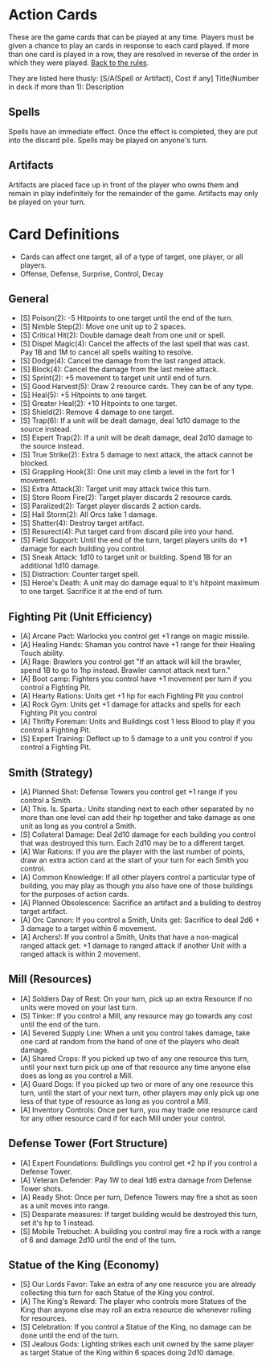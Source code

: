 # Action Cards
These are the game cards that can be played at any time. Players must be given a chance to play an cards in response to each card played. If more than one card is played in a row, they are resolved in reverse of the order in which they were played. [Back to the rules](README.md).

They are listed here thusly: [S/A(Spell or Artifact), Cost if any] Title(Number in deck if more than 1): Description

## Spells
Spells have an immediate effect. Once the effect is completed, they are put into the discard pile. Spells may be played on anyone's turn.

## Artifacts
Artifacts are placed face up in front of the player who owns them and remain in play indefinitely for the remainder of the game. Artifacts may only be played on your turn.

# Card Definitions

* Cards can affect one target, all of a type of target, one player, or all players.
* Offense, Defense, Surprise, Control, Decay

## General
- [S] Poison(2): -5 Hitpoints to one target until the end of the turn.
- [S] Nimble Step(2): Move one unit up to 2 spaces.
- [S] Critical Hit(2): Double damage dealt from one unit or spell.
- [S] Dispel Magic(4): Cancel the affects of the last spell that was cast. Pay 1B and 1M to cancel all spells waiting to resolve.
- [S] Dodge(4): Cancel the damage from the last ranged attack.
- [S] Block(4): Cancel the damage from the last melee attack.
- [S] Sprint(2): +5 movement to target unit until end of turn.
- [S] Good Harvest(5): Draw 2 resource cards. They can be of any type.
- [S] Heal(5): +5 Hitpoints to one target.
- [S] Greater Heal(2): +10 Hitpoints to one target.
- [S] Shield(2): Remove 4 damage to one target.
- [S] Trap(6): If a unit will be dealt damage, deal 1d10 damage to the source instead.
- [S] Expert Trap(2): If a unit will be dealt damage, deal 2d10 damage to the source instead.
- [S] True Strike(2): Extra 5 damage to next attack, the attack cannot be blocked.
- [S] Grappling Hook(3): One unit may climb a level in the fort for 1 movement.
- [S] Extra Attack(3): Target unit may attack twice this turn.
- [S] Store Room Fire(2): Target player discards 2 resource cards.
- [S] Paralized(2): Target player discards 2 action cards.
- [S] Hail Storm(2): All Orcs take 1 damage.
- [S] Shatter(4): Destroy target artifact.
- [S] Resurect(4): Put target card from discard pile into your hand.
- [S] Field Support: Until the end of the turn, target players units do +1 damage for each building you control.
- [S] Sneak Attack: 1d10 to target unit or building. Spend 1B for an additional 1d10 damage.
- [S] Distraction: Counter target spell.
- [S] Heroe's Death: A unit may do damage equal to it's hitpoint maximum to one target. Sacrifice it at the end of turn.

## Fighting Pit (Unit Efficiency)
- [A] Arcane Pact: Warlocks you control get +1 range on magic missile.
- [A] Healing Hands: Shaman you control have +1 range for their Healing Touch ability.
- [A] Rage: Brawlers you control get "If an attack will kill the brawler, spend 1B to go to 1hp instead. Brawler cannot attack next turn."
- [A] Boot camp: Fighters you control have +1 movement per turn if you control a Fighting Pit.
- [A] Hearty Rations: Units get +1 hp for each Fighting Pit you control
- [A] Rock Gym: Units get +1 damage for attacks and spells for each Fighting Pit you control
- [A] Thrifty Foreman: Units and Buildings cost 1 less Blood to play if you control a Fighting Pit.
- [S] Expert Training: Deflect up to 5 damage to a unit you control if you control a Fighting Pit.

## Smith (Strategy)
- [A] Planned Shot: Defense Towers you control get +1 range if you control a Smith.
- [A] This. Is. Sparta.: Units standing next to each other separated by no more than one level can add their hp together and take damage as one unit as long as you control a Smith.
- [S] Collateral Damage: Deal 2d10 damage for each building you control that was destroyed this turn. Each 2d10 may be to a different target.
- [A] War Rations: If you are the player with the last number of points, draw an extra action card at the start of your turn for each Smith you control.
- [A] Common Knowledge: If all other players control a particular type of building, you may play as though you also have one of those buildings for the purposes of action cards.
- [A] Planned Obsolescence: Sacrifice an artifact and a building to destroy target artifact.
- [A] Orc Cannon: If you control a Smith, Units get: Sacrifice to deal 2d6 + 3 damage to a target within 6 movement.
- [A] Archers!: If you control a Smith, Units that have a non-magical ranged attack get: +1 damage to ranged attack if another Unit with a ranged attack is within 2 movement.

## Mill (Resources)
- [A] Soldiers Day of Rest: On your turn, pick up an extra Resource if no units were moved on your last turn.
- [S] Tinker: If you control a Mill, any resource may go towards any cost until the end of the turn.
- [A] Severed Supply Line: When a unit you control takes damage, take one card at random from the hand of one of the players who dealt damage.
- [A] Shared Crops: If you picked up two of any one resource this turn, until your next turn pick up one of that resource any time anyone else does as long as you control a Mill.
- [A] Guard Dogs: If you picked up two or more of any one resource this turn, until the start of your next turn, other players may only pick up one less of that type of resource as long as you control a Mill.
- [A] Inventory Controls: Once per turn, you may trade one resource card for any other resource card if for each Mill under your control.

## Defense Tower (Fort Structure)
- [A] Expert Foundations: Buildlings you control get +2 hp if you control a Defense Tower.
- [A] Veteran Defender: Pay 1W to deal 1d6 extra damage from Defense Tower shots.
- [A] Ready Shot: Once per turn, Defence Towers may fire a shot as soon as a unit moves into range.
- [S] Desparate measures: If target building would be destroyed this turn, set it's hp to 1 instead.
- [S] Mobile Trebuchet: A building you control may fire a rock with a range of 6 and damage 2d10 until the end of the turn.

## Statue of the King (Economy)
- [S] Our Lords Favor: Take an extra of any one resource you are already collecting this turn for each Statue of the King you control.
- [A] The King's Reward: The player who controls more Statues of the King than anyone else may roll an extra resource die whenever rolling for resources.
- [S] Celebration: If you control a Statue of the King, no damage can be done until the end of the turn.
- [S] Jealous Gods: Lighting strikes each unit owned by the same player as target Statue of the King within 6 spaces doing 2d10 damage.
